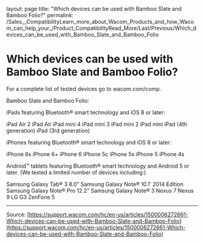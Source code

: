 layout: page
title: "Which devices can be used with Bamboo Slate and Bamboo Folio?"
permalink: /Sales__CompatibilityLearn_more_about_Wacom_Products_and_how_Wacom_can_help_your_/Product_CompatibilityRead_More/Last/Previous/Which_devices_can_be_used_with_Bamboo_Slate_and_Bamboo_Folio

# Which devices can be used with Bamboo Slate and Bamboo Folio?

For a complete list of tested devices go to wacom.com/comp.


Bamboo Slate and Bamboo Folio:

iPads featuring Bluetooth® smart technology and iOS 8 or later:

iPad Air 2
iPad Air
iPad mini 4
iPad mini 3
iPad mini 2
iPad mini iPad (4th generation)
iPad (3rd generation)


iPhones featuring Bluetooth® smart technology and iOS 8 or later:

iPhone 6s
iPhone 6+
iPhone 6
iPhone 5c
iPhone 5s
iPhone 5
iPhone 4s





Android™ tablets featuring Bluetooth® smart technology and Android 5 or later. (We tested a limited number of devices including:)

Samsung Galaxy Tab® 3 8.0”
Samsung Galaxy Note® 10.1’ 2014 Edition
Samsung Galaxy Note® Pro 12.2”
Samsung Galaxy Note® 3
Nexus 7
Nexus 9
LG G3
ZenFone 5

---
Source: [https://support.wacom.com/hc/en-us/articles/1500006272661-Which-devices-can-be-used-with-Bamboo-Slate-and-Bamboo-Folio](https://support.wacom.com/hc/en-us/articles/1500006272661-Which-devices-can-be-used-with-Bamboo-Slate-and-Bamboo-Folio)
